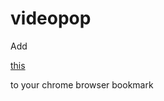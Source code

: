 videopop
========
Add 

<a href="javascript:(function(){var vp=document.createElement('script');vp.setAttribute('src','https://rawgit.com/archion/videopop/master/videopop.js');document.getElementsByTagName('head')[0].appendChild(vp);})();">this</a> 

to your chrome browser bookmark

